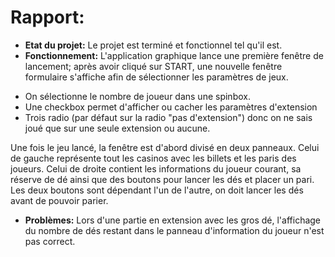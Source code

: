 # Rapport:
- **Etat du projet:**
Le projet est terminé et fonctionnel tel qu'il est.
- **Fonctionnement:**
L'application graphique lance une première fenêtre de lancement; 
après avoir cliqué sur START, une nouvelle fenêtre formulaire s'affiche afin de sélectionner les paramètres de jeux.
 + On sélectionne le nombre de joueur dans une spinbox.
 + Une checkbox permet d'afficher ou cacher les paramètres d'extension
 + Trois radio (par défaut sur la radio "pas d'extension") donc on ne sais joué que sur une seule extension ou aucune.

Une fois le jeu lancé, la fenêtre est d'abord divisé en deux panneaux. Celui de gauche représente tout les casinos avec les
 billets et les paris des joueurs. Celui de droite contient les informations du joueur courant, sa réserve de dé ainsi que 
 des boutons pour lancer les dés et placer un pari. Les deux boutons sont dépendant l'un de l'autre, on doit lancer les dés avant 
 de pouvoir parier.
 
- **Problèmes:**
Lors d'une partie en extension avec les gros dé, l'affichage du nombre de dés restant dans le panneau d'information du joueur
 n'est pas correct.
